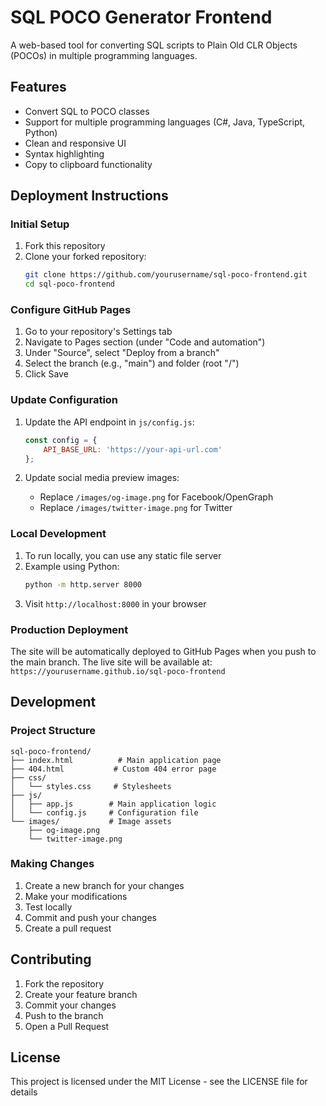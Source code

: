 # SQL POCO Generator Frontend

A web-based tool for converting SQL scripts to Plain Old CLR Objects (POCOs) in multiple programming languages.

## Features

- Convert SQL to POCO classes
- Support for multiple programming languages (C#, Java, TypeScript, Python)
- Clean and responsive UI
- Syntax highlighting
- Copy to clipboard functionality

## Deployment Instructions

### Initial Setup

1. Fork this repository
2. Clone your forked repository:
   ```bash
   git clone https://github.com/yourusername/sql-poco-frontend.git
   cd sql-poco-frontend
   ```

### Configure GitHub Pages

1. Go to your repository's Settings tab
2. Navigate to Pages section (under "Code and automation")
3. Under "Source", select "Deploy from a branch"
4. Select the branch (e.g., "main") and folder (root "/")
5. Click Save

### Update Configuration

1. Update the API endpoint in `js/config.js`:
   ```javascript
   const config = {
       API_BASE_URL: 'https://your-api-url.com'
   };
   ```

2. Update social media preview images:
   - Replace `/images/og-image.png` for Facebook/OpenGraph
   - Replace `/images/twitter-image.png` for Twitter

### Local Development

1. To run locally, you can use any static file server
2. Example using Python:
   ```bash
   python -m http.server 8000
   ```
3. Visit `http://localhost:8000` in your browser

### Production Deployment

The site will be automatically deployed to GitHub Pages when you push to the main branch. The live site will be available at:
`https://yourusername.github.io/sql-poco-frontend`

## Development

### Project Structure

```
sql-poco-frontend/
├── index.html          # Main application page
├── 404.html           # Custom 404 error page
├── css/
│   └── styles.css     # Stylesheets
├── js/
│   ├── app.js        # Main application logic
│   └── config.js     # Configuration file
└── images/           # Image assets
    ├── og-image.png
    └── twitter-image.png
```

### Making Changes

1. Create a new branch for your changes
2. Make your modifications
3. Test locally
4. Commit and push your changes
5. Create a pull request

## Contributing

1. Fork the repository
2. Create your feature branch
3. Commit your changes
4. Push to the branch
5. Open a Pull Request

## License

This project is licensed under the MIT License - see the LICENSE file for details